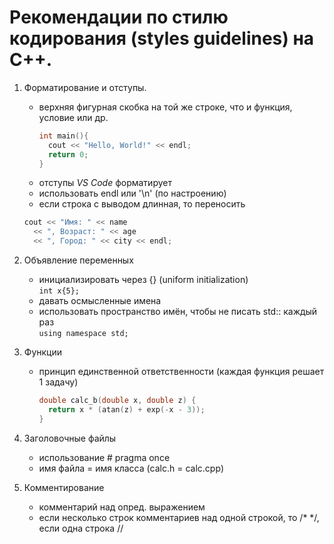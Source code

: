  # Pекомендации по стилю кодирования (styles guidelines) на C++.

 1. Форматирование и отступы.
    - верхняя фигурная скобка на той же строке, что и функция, условие или др.
      ```C++
      int main(){
        cout << "Hello, World!" << endl;
        return 0;
      }
      ```
    - отступы _VS Code_ форматирует
    - использовать endl или '\n' (по настроению)
    - если строка с выводом длинная, то переносить
    ```C++
    cout << "Имя: " << name 
      << ", Возраст: " << age 
      << ", Город: " << city << endl;
    ```
   
 2. Объявление переменных
    - инициализировать через {} (uniform initialization)  
     `int x{5};`
    - давать осмысленные имена
    - использовать пространство имён, чтобы не писать std:: каждый раз  
     `using namespace std;`

 3. Функции
    - принцип единственной ответственности (каждая функция решает 1 задачу)
      ```C++
      double calc_b(double x, double z) {
        return x * (atan(z) + exp(-x - 3));
      }
      ```
   
 4. Заголовочные файлы
    - использование \# pragma once
    - имя файла = имя класса (calc.h = calc.cpp)
   
 5. Комментирование
    - комментарий над опред. выражением
    - если несколько строк комментариев над одной строкой, то \/\* \*\/, если одна строка //  
<!-- отвечать на вопрос: почему именно это, а не то? -->      
      
